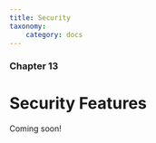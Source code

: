 ```yaml
---
title: Security
taxonomy:
    category: docs
---
```


### Chapter 13

# Security Features

Coming soon!
